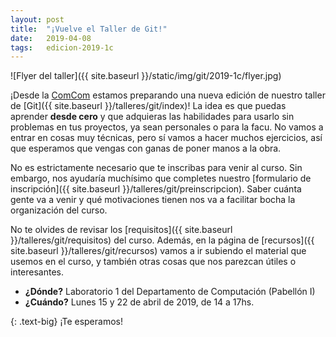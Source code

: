 ```yaml
---
layout: post
title:  "¡Vuelve el Taller de Git!"
date:   2019-04-08
tags:   edicion-2019-1c
---
```


![Flyer del taller]({{ site.baseurl }}/static/img/git/2019-1c/flyer.jpg)

¡Desde la <a href="/">ComCom</a> estamos preparando una nueva edición de nuestro taller de
[Git]({{ site.baseurl }}/talleres/git/index)! La idea es que puedas aprender **desde
cero** y que adquieras las habilidades para usarlo sin problemas en tus
proyectos, ya sean personales o para la facu. No vamos a entrar en cosas muy
técnicas, pero sí vamos a hacer muchos ejercicios, así que esperamos que
vengas con ganas de poner manos a la obra.

No es estrictamente necesario que te inscribas para venir al curso. Sin embargo, nos ayudaría
muchísimo que completes nuestro [formulario de inscripción]({{ site.baseurl }}/talleres/git/preinscripcion). Saber cuánta gente va a venir y qué motivaciones
tienen nos va a facilitar bocha la organización del curso.

No te olvides de revisar los [requisitos]({{ site.baseurl }}/talleres/git/requisitos) del
curso. Además, en la página de [recursos]({{ site.baseurl }}/talleres/git/recursos) vamos a
ir subiendo el material que usemos en el curso, y también otras cosas que nos
parezcan útiles o interesantes.

* **¿Dónde?** Laboratorio 1 del Departamento de Computación (Pabellón I)
* **¿Cuándo?** Lunes 15 y 22 de abril de 2019, de 14 a 17hs.

{: .text-big}
¡Te esperamos!
